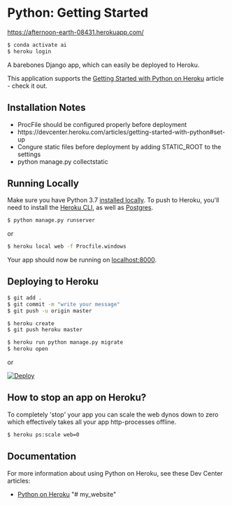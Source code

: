 # Python: Getting Started

https://afternoon-earth-08431.herokuapp.com/

```sh
$ conda activate ai
$ heroku login
```

A barebones Django app, which can easily be deployed to Heroku.

This application supports the [Getting Started with Python on Heroku](https://devcenter.heroku.com/articles/getting-started-with-python) article - check it out.

## Installation Notes

<ul>
<li> ProcFile should be configured properly before deployment </li>
<li> https://devcenter.heroku.com/articles/getting-started-with-python#set-up </li>
<li> Congure static files before deployment by adding STATIC_ROOT to the settings</li>
<li> python manage.py collectstatic </li>
</ul>


## Running Locally

Make sure you have Python 3.7 [installed locally](http://install.python-guide.org). To push to Heroku, you'll need to install the [Heroku CLI](https://devcenter.heroku.com/articles/heroku-cli), as well as [Postgres](https://devcenter.heroku.com/articles/heroku-postgresql#local-setup).

```sh
$ python manage.py runserver
```

or 

```sh
$ heroku local web -f Procfile.windows
```

Your app should now be running on [localhost:8000](http://localhost:5000/).

## Deploying to Heroku

```sh
$ git add .
$ git commit -m "write your message"
$ git push -u origin master
```

```sh
$ heroku create
$ git push heroku master

$ heroku run python manage.py migrate
$ heroku open
```
or

[![Deploy](https://www.herokucdn.com/deploy/button.svg)](https://heroku.com/deploy)


## How to stop an app on Heroku?
To completely 'stop' your app you can scale the web dynos down to zero which effectively takes all your app http-processes offline.

```sh
$ heroku ps:scale web=0
```

## Documentation

For more information about using Python on Heroku, see these Dev Center articles:

- [Python on Heroku](https://devcenter.heroku.com/categories/python)
"# my_website" 

